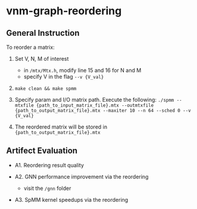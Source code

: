 # vnm-graph-reordering

## General Instruction
To reorder a matrix:

1. Set V, N, M of interest
    * in `/mtx/Mtx.h`, modify line 15 and 16 for N and M
    * specify V in the flag `--v {V_val}`

2. `make clean && make spmm`

3. Specify param and I/O matrix path. Execute the following: `./spmm --mtxfile {path_to_input_matrix_file}.mtx --outmtxfile {path_to_output_matrix_file}.mtx --maxiter 10 --n 64 --sched 0 --v {V_val}`

4. The reordered matrix will be stored in `{path_to_output_matrix_file}.mtx`

## Artifect Evaluation
* A1. Reordering result quality

* A2. GNN performance improvement via the reordering
    * visit the `/gnn` folder

* A3. SpMM kernel speedups via the reordering
